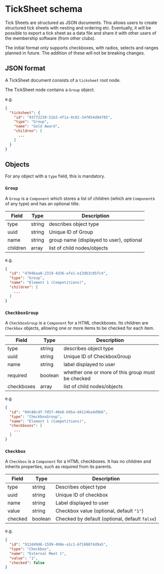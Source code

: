 # TickSheet schema

Tick Sheets are structured as JSON documents. This allows users to create structured tick sheets with nesting and ordering etc. Eventually, it will be possible to export a tick sheet as a data file and share it with other users of the membership software (from other clubs).

The initial format only supports checkboxes, with radios, selects and ranges planned in future. The addition of these will not be breaking changes.

## JSON format

A TickSheet document consists of a `ticksheet` root node.

The TickSheet node contains a `Group` object.

e.g.

```json
{
  "ticksheet": {
    "id": "93772239-51b2-4f1a-9c02-34f054d84785",
    "type": "Group",
    "name": "Gold Award",
    "children": [
      ...
    ]
  }
}
```

## Objects

For any object with a `type` field, this is mandatory.

### `Group`

A `Group` is a `Component` which stores a list of children (which are `Component`s of any type) and has an optional title.

Field         | Type                   | Description
--------------|------------------------|------------------------------------------
type          | string                 | describes object type
uuid          | string                 | Unique ID of Group 
name          | string                 | group name (displayed to user), optional
children      | array                  | list of child nodes/objects

e.g.

```json
{
  "id": "4704baa8-2319-4d36-afe1-e13db3c05fc4",
  "type": "Group",
  "name": "Element 1 (Competitions)",
  "children": [
    ...
  ]
}
```

### `CheckboxGroup`

A `CheckboxGroup` is a `Component` for a HTML checkboxes. Its children are `Checkbox` objects, allowing one or more items to be checked for each item.

Field         | Type                   | Description
--------------|------------------------|------------------------------------------
type          | string                 | describes object type
uuid          | string                 | Unique ID of CheckboxGroup
name          | string                 | label displayed to user
required      | boolean                | whether one or more of this group must be checked
checkboxes    | array                  | list of child nodes/objects

e.g.

```json
{
  "id": "0dc88cdf-7d5f-40e6-b95a-d4124ba4d9b6",
  "type": "CheckboxGroup",
  "name": "Element 1 (Competitions)",
  "checkboxes": [
    ...
  ]
}
```

### `Checkbox`

A `Checkbox` is a `Component` for a HTML checkboxes. It has no children and inherits properties, such as required from its parents.

Field         | Type                   | Description
--------------|------------------------|------------------------------------------
type          | string                 | Describes object type
uuid          | string                 | Unique ID of checkbox 
name          | string                 | Label displayed to user
value         | string                 | Checkbox value (optional, default `"1"`)
checked       | boolean                | Checked by default (optional, default `false`)

e.g.

```json
{
  "id": "912d49d6-1599-498e-a1c1-6f188874d9a5",
  "type": "Checkbox",
  "name": "External Meet 1",
  "value": "1",
  "checked": false
}
```